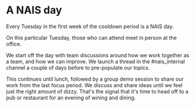 # A NAIS day

Every Tuesday in the first week of the cooldown period is a NAIS day.

On this particular Tuesday, those who can attend meet in person at the office.

We start off the day with team discussions around how we work together as a team, and how we can improve. 
We launch a thread in the #nais_internal channel a couple of days before to pre-populate our topics.

This continues until lunch, followed by a group demo session to share our work from the last focus period.
We discuss and share ideas until we feel just the right amount of dizzy. That's the signal that it's time to head off to a pub or restaurant for an evening of wining and dining.